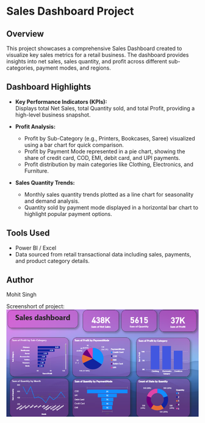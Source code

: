 # Sales Dashboard Project

## Overview
This project showcases a comprehensive Sales Dashboard created to visualize key sales metrics for a retail business. The dashboard provides insights into net sales, sales quantity, and profit across different sub-categories, payment modes, and regions.

## Dashboard Highlights
- **Key Performance Indicators (KPIs):**  
  Displays total Net Sales, total Quantity sold, and total Profit, providing a high-level business snapshot.
  
- **Profit Analysis:**  
  - Profit by Sub-Category (e.g., Printers, Bookcases, Saree) visualized using a bar chart for quick comparison.  
  - Profit by Payment Mode represented in a pie chart, showing the share of credit card, COD, EMI, debit card, and UPI payments.  
  - Profit distribution by main categories like Clothing, Electronics, and Furniture.
  
- **Sales Quantity Trends:**  
  - Monthly sales quantity trends plotted as a line chart for seasonality and demand analysis.  
  - Quantity sold by payment mode displayed in a horizontal bar chart to highlight popular payment options.
  
## Tools Used
- Power BI / Excel
- Data sourced from retail transactional data including sales, payments, and product category details.

## Author
Mohit Singh

Screenshort of project:
![Sales Dashboard](https://github.com/mohitrawat9683/power-BI-dashboard/blob/main/sales%20dashboard.png)
